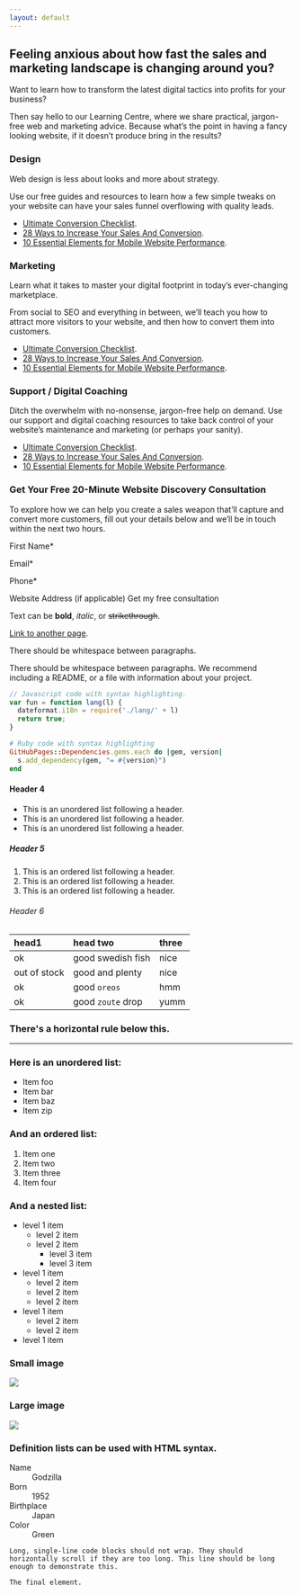 ```yaml
---
layout: default
---
```


## [](#header-2)Feeling anxious about how fast the sales and marketing landscape is changing around you?

Want to learn how to transform the latest digital tactics into profits for your business?

Then say hello to our Learning Centre, where we share practical, jargon-free web and marketing advice. Because what’s the point in having a fancy looking website, if it doesn’t produce bring in the results?

### [](#header-3)Design

Web design is less about looks and more about strategy.

Use our free guides and resources to learn how a few simple tweaks on your website can have your sales funnel overflowing with quality leads.

*   [Ultimate Conversion Checklist](#).
*   [28 Ways to Increase Your Sales And Conversion](#).
*   [10 Essential Elements for Mobile Website Performance](#).

### Marketing

Learn what it takes to master your digital footprint in today’s ever-changing marketplace.

From social to SEO and everything in between, we’ll teach you how to attract more visitors to your website, and then how to convert them into customers.

*   [Ultimate Conversion Checklist](#).
*   [28 Ways to Increase Your Sales And Conversion](#).
*   [10 Essential Elements for Mobile Website Performance](#).

### Support / Digital Coaching

Ditch the overwhelm with no-nonsense, jargon-free help on demand. Use our support and digital coaching resources to take back control of your website’s maintenance and marketing (or perhaps your sanity).

*   [Ultimate Conversion Checklist](#).
*   [28 Ways to Increase Your Sales And Conversion](#).
*   [10 Essential Elements for Mobile Website Performance](#).

### Get Your Free 20-Minute Website Discovery Consultation

To explore how we can help you create a sales weapon that’ll capture and convert more customers, fill out your details below and we’ll be in touch within the next two hours.

First Name*

Email*

Phone*

Website Address (if applicable)
 Get my free consultation


Text can be **bold**, _italic_, or ~~strikethrough~~.

[Link to another page](another-page).

There should be whitespace between paragraphs.

There should be whitespace between paragraphs. We recommend including a README, or a file with information about your project.

```js
// Javascript code with syntax highlighting.
var fun = function lang(l) {
  dateformat.i18n = require('./lang/' + l)
  return true;
}
```

```ruby
# Ruby code with syntax highlighting
GitHubPages::Dependencies.gems.each do |gem, version|
  s.add_dependency(gem, "= #{version}")
end
```

#### [](#header-4)Header 4

*   This is an unordered list following a header.
*   This is an unordered list following a header.
*   This is an unordered list following a header.

##### [](#header-5)Header 5

1.  This is an ordered list following a header.
2.  This is an ordered list following a header.
3.  This is an ordered list following a header.

###### [](#header-6)Header 6

| head1        | head two          | three |
|:-------------|:------------------|:------|
| ok           | good swedish fish | nice  |
| out of stock | good and plenty   | nice  |
| ok           | good `oreos`      | hmm   |
| ok           | good `zoute` drop | yumm  |

### There's a horizontal rule below this.

* * *

### Here is an unordered list:

*   Item foo
*   Item bar
*   Item baz
*   Item zip

### And an ordered list:

1.  Item one
1.  Item two
1.  Item three
1.  Item four

### And a nested list:

- level 1 item
  - level 2 item
  - level 2 item
    - level 3 item
    - level 3 item
- level 1 item
  - level 2 item
  - level 2 item
  - level 2 item
- level 1 item
  - level 2 item
  - level 2 item
- level 1 item

### Small image

![](https://assets-cdn.github.com/images/icons/emoji/octocat.png)

### Large image

![](https://guides.github.com/activities/hello-world/branching.png)


### Definition lists can be used with HTML syntax.

<dl>
<dt>Name</dt>
<dd>Godzilla</dd>
<dt>Born</dt>
<dd>1952</dd>
<dt>Birthplace</dt>
<dd>Japan</dd>
<dt>Color</dt>
<dd>Green</dd>
</dl>

```
Long, single-line code blocks should not wrap. They should horizontally scroll if they are too long. This line should be long enough to demonstrate this.
```

```
The final element.
```
